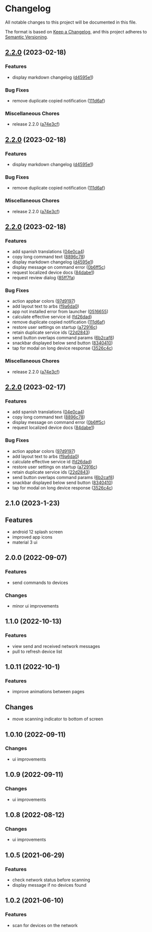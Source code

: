 # Changelog
All notable changes to this project will be documented in this file.

The format is based on [Keep a Changelog](https://keepachangelog.com/en/1.0.0/),
and this project adheres to [Semantic Versioning](https://semver.org/spec/v2.0.0.html).

## [2.2.0](https://github.com/huffSamuel/upnp_explorer/compare/v2.2.0...v2.2.0) (2023-02-18)


### Features

* display markdown changelog ([d4595e1](https://github.com/huffSamuel/upnp_explorer/commit/d4595e17fd419490590c10d12f20c409b8b03f19))


### Bug Fixes

* remove duplicate copied notification ([111d6af](https://github.com/huffSamuel/upnp_explorer/commit/111d6af7e641a9062bfd0ae9f1f20ee0a567cdce))


### Miscellaneous Chores

* release 2.2.0 ([a74e3cf](https://github.com/huffSamuel/upnp_explorer/commit/a74e3cf7ec9da06d89506c053aed80ef37bbfe0c))

## [2.2.0](https://github.com/huffSamuel/upnp_explorer/compare/v2.2.0...v2.2.0) (2023-02-18)


### Features

* display markdown changelog ([d4595e1](https://github.com/huffSamuel/upnp_explorer/commit/d4595e17fd419490590c10d12f20c409b8b03f19))


### Bug Fixes

* remove duplicate copied notification ([111d6af](https://github.com/huffSamuel/upnp_explorer/commit/111d6af7e641a9062bfd0ae9f1f20ee0a567cdce))


### Miscellaneous Chores

* release 2.2.0 ([a74e3cf](https://github.com/huffSamuel/upnp_explorer/commit/a74e3cf7ec9da06d89506c053aed80ef37bbfe0c))

## [2.2.0](https://github.com/huffSamuel/upnp_explorer/compare/v2.2.1...v2.2.0) (2023-02-18)


### Features

* add spanish translations ([04e0ca4](https://github.com/huffSamuel/upnp_explorer/commit/04e0ca463df9c343ce3187083940f5b17179bc29))
* copy long command text ([8896c78](https://github.com/huffSamuel/upnp_explorer/commit/8896c784965ba1dbe24187bd63ed88af08566e09))
* display markdown changelog ([d4595e1](https://github.com/huffSamuel/upnp_explorer/commit/d4595e17fd419490590c10d12f20c409b8b03f19))
* display message on command error ([0b6ff5c](https://github.com/huffSamuel/upnp_explorer/commit/0b6ff5c2e8b156701f1e7154216842c6634107f5))
* request localized device docs ([84dabe1](https://github.com/huffSamuel/upnp_explorer/commit/84dabe13e2f00c00e220976ec89c25834e8dfa3b))
* request review dialog ([85ff7fa](https://github.com/huffSamuel/upnp_explorer/commit/85ff7fa1ecd1eecbaf03b64107ae60cd5936ebf9))


### Bug Fixes

* action appbar colors ([97d9197](https://github.com/huffSamuel/upnp_explorer/commit/97d9197098fef7690a1a8f065e67740c3fe9cc65))
* add layout text to arbs ([f9a6da0](https://github.com/huffSamuel/upnp_explorer/commit/f9a6da0bbdf6be9ec6c9dd0e2281fca854c2a683))
* app not installed error from launcher ([0516655](https://github.com/huffSamuel/upnp_explorer/commit/05166559a3c5ac4f9f3290204be94af3a7526d1b))
* calculate effective service id ([fd26dad](https://github.com/huffSamuel/upnp_explorer/commit/fd26dad1400ddc4b66ecd95b7b2c9d9c165924fa))
* remove duplicate copied notification ([111d6af](https://github.com/huffSamuel/upnp_explorer/commit/111d6af7e641a9062bfd0ae9f1f20ee0a567cdce))
* restore user settings on startup ([a72916c](https://github.com/huffSamuel/upnp_explorer/commit/a72916cf878526672b27aa34c775f73764ee648e))
* retain duplicate service ids ([22d2843](https://github.com/huffSamuel/upnp_explorer/commit/22d28439ee4e28983a9da965a318fe0222958c66))
* send button overlaps command params ([6b2caf8](https://github.com/huffSamuel/upnp_explorer/commit/6b2caf8dd95ea66d01a7191a2dcc444a5279e828))
* snackbar displayed below send button ([8340410](https://github.com/huffSamuel/upnp_explorer/commit/83404101df13632483788e281dd84b268f83494d))
* tap for modal on long device response ([3526c4c](https://github.com/huffSamuel/upnp_explorer/commit/3526c4c074b715101e6f1a017cba6c284a90af51))


### Miscellaneous Chores

* release 2.2.0 ([a74e3cf](https://github.com/huffSamuel/upnp_explorer/commit/a74e3cf7ec9da06d89506c053aed80ef37bbfe0c))

## [2.2.0](https://github.com/huffSamuel/upnp_explorer/compare/v2.1.0...v2.2.0) (2023-02-17)


### Features

* add spanish translations ([04e0ca4](https://github.com/huffSamuel/upnp_explorer/commit/04e0ca463df9c343ce3187083940f5b17179bc29))
* copy long command text ([8896c78](https://github.com/huffSamuel/upnp_explorer/commit/8896c784965ba1dbe24187bd63ed88af08566e09))
* display message on command error ([0b6ff5c](https://github.com/huffSamuel/upnp_explorer/commit/0b6ff5c2e8b156701f1e7154216842c6634107f5))
* request localized device docs ([84dabe1](https://github.com/huffSamuel/upnp_explorer/commit/84dabe13e2f00c00e220976ec89c25834e8dfa3b))


### Bug Fixes

* action appbar colors ([97d9197](https://github.com/huffSamuel/upnp_explorer/commit/97d9197098fef7690a1a8f065e67740c3fe9cc65))
* add layout text to arbs ([f9a6da0](https://github.com/huffSamuel/upnp_explorer/commit/f9a6da0bbdf6be9ec6c9dd0e2281fca854c2a683))
* calculate effective service id ([fd26dad](https://github.com/huffSamuel/upnp_explorer/commit/fd26dad1400ddc4b66ecd95b7b2c9d9c165924fa))
* restore user settings on startup ([a72916c](https://github.com/huffSamuel/upnp_explorer/commit/a72916cf878526672b27aa34c775f73764ee648e))
* retain duplicate service ids ([22d2843](https://github.com/huffSamuel/upnp_explorer/commit/22d28439ee4e28983a9da965a318fe0222958c66))
* send button overlaps command params ([6b2caf8](https://github.com/huffSamuel/upnp_explorer/commit/6b2caf8dd95ea66d01a7191a2dcc444a5279e828))
* snackbar displayed below send button ([8340410](https://github.com/huffSamuel/upnp_explorer/commit/83404101df13632483788e281dd84b268f83494d))
* tap for modal on long device response ([3526c4c](https://github.com/huffSamuel/upnp_explorer/commit/3526c4c074b715101e6f1a017cba6c284a90af51))

## 2.1.0 (2023-1-23)


## Features

* android 12 splash screen
* improved app icons
* material 3 ui

## 2.0.0 (2022-09-07)


### Features

* send commands to devices

### Changes

* minor ui improvements

## 1.1.0 (2022-10-13)


### Features

* view send and received network messages
* pull to refresh device list

## 1.0.11 (2022-10-1)


### Features

* improve animations between pages

## Changes

* move scanning indicator to bottom of screen

## 1.0.10 (2022-09-11)


### Changes

* ui improvements

## 1.0.9 (2022-09-11)


### Changes

* ui improvements

## 1.0.8 (2022-08-12)


### Changes

* ui improvements

## 1.0.5 (2021-06-29)


### Features

* check network status before scanning
* display message if no devices found

## 1.0.2 (2021-06-10)


### Features

* scan for devices on the network

